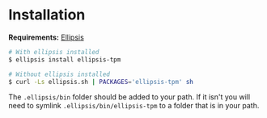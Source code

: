 <h1>Installation</h1>

**Requirements:** [Ellipsis][ellipsis]

```bash
# With ellipsis installed
$ ellipsis install ellipsis-tpm

# Without ellipsis installed
$ curl -Ls ellipsis.sh | PACKAGES='ellipsis-tpm' sh
```

The `.ellipsis/bin` folder should be added to your path. If it isn't you will
need to symlink `.ellipsis/bin/ellipsis-tpm` to a folder that is in your path.

[ellipsis]:     https://github.com/ellipsis/ellipsis
